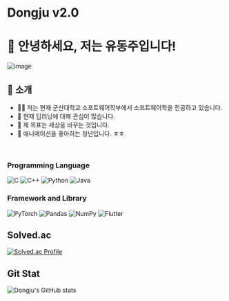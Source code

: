 # Dongju v2.0

# 👋 안녕하세요, 저는 유동주입니다!
![image](https://github.com/braveJu/braveJu/assets/33821195/fb87b7b5-870c-4f0e-8538-c5573fd9fccd)
<br>
## 🚀 소개
- 👨‍💻 저는 현재 군산대학교 소프트웨어학부에서 소프트웨어학을 전공하고 있습니다.
- 🌱 현재 딥러닝에 대해 관심이 많습니다.
- 🎯 제 목표는 세상을 바꾸는 것입니다.
- 💬 애니메이션을 좋아하는 청년입니다. ㅎㅎ

<br>

### Programming Language
![C](https://img.shields.io/badge/c-%2300599C.svg?style=for-the-badge&logo=c&logoColor=white)
![C++](https://img.shields.io/badge/c++-%2300599C.svg?style=for-the-badge&logo=c%2B%2B&logoColor=white)
![Python](https://img.shields.io/badge/python-3670A0?style=for-the-badge&logo=python&logoColor=ffdd54)
![Java](https://img.shields.io/badge/java-%23ED8B00.svg?style=for-the-badge&logo=openjdk&logoColor=white)
<br>
### Framework and Library
![PyTorch](https://img.shields.io/badge/PyTorch-%23EE4C2C.svg?style=for-the-badge&logo=PyTorch&logoColor=white)
![Pandas](https://img.shields.io/badge/pandas-%23150458.svg?style=for-the-badge&logo=pandas&logoColor=white)
![NumPy](https://img.shields.io/badge/numpy-%23013243.svg?style=for-the-badge&logo=numpy&logoColor=white)
![Flutter](https://img.shields.io/badge/Flutter-%2302569B.svg?style=for-the-badge&logo=Flutter&logoColor=white)


## Solved.ac
[![Solved.ac Profile](http://mazassumnida.wtf/api/v2/generate_badge?boj=qkfmtpffhsk119)](https://solved.ac/qkfmtpffhsk119/)


## Git Stat
![Dongju's GitHub stats](https://github-readme-stats.vercel.app/api?username=braveJu&show_icons=true)

